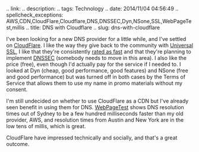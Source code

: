.. link: 
.. description: 
.. tags: Technology
.. date: 2014/11/04 04:56:49
.. spellcheck_exceptions: AWS,CDN,CloudFlare,Cloudflare,DNS,DNSSEC,Dyn,NSone,SSL,WebPageTest,millis
.. title: DNS with Cloudflare
.. slug: dns-with-cloudflare

I've been looking for a new DNS provider for a little while, and I've settled on [CloudFlare](https://www.cloudflare.com).
I like the way they give back to the community with [Universal SSL](https://www.cloudflare.com/ssl), I like that they're consistently [rated as fast](http://www.solvedns.com/dns-comparison/2014/08) and that they're planning to implement [DNSSEC](http://blog.cloudflare.com/dnssec-an-introduction/) (somebody needs to move in this area).
I also like the price (free), even though I'd actually pay for the service if I needed to.
I looked at Dyn (cheap, good performance, good features) and NSone (free and good performance) but was turned off in both cases by the Terms of Service that allows them to use my name in promo materials without my consent.

I'm still undecided on whether to use CloudFlare as a CDN but I've already seen benefit in using them for DNS.
[WebPageTest](https://www.webpagetest.org) shows DNS resolution times out of Sydney to be a few hundred milliseconds faster than my old provider, AWS, and resolution times from Austin and New York are in the low tens of millis, which is great.

CloudFlare have impressed technically and socially, and that's a great outcome.
